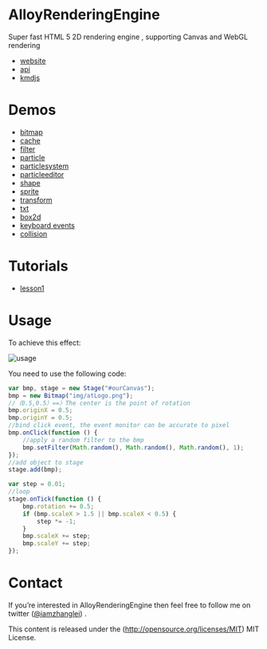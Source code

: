 # AlloyRenderingEngine
Super fast HTML 5 2D rendering engine , supporting Canvas and WebGL rendering

* [website](http://alloyteam.github.io/AlloyRenderingEngine/) 
* [api](http://alloyteam.github.io/AlloyRenderingEngine/doc/)
* [kmdjs](https://github.com/kmdjs/kmdjs)

# Demos
* [bitmap](http://alloyteam.github.io/AlloyRenderingEngine/example/bitmap.html) 
* [cache](http://alloyteam.github.io/AlloyRenderingEngine/example/cache.html) 
* [filter](http://alloyteam.github.io/AlloyRenderingEngine/example/filter.html) 
* [particle](http://alloyteam.github.io/AlloyRenderingEngine/example/particle.html) 
* [particlesystem](http://alloyteam.github.io/AlloyRenderingEngine/example/particlesystem.html) 
* [particleeditor](http://alloyteam.github.io/ParticleEditor/)
* [shape](http://alloyteam.github.io/AlloyRenderingEngine/example/shape.html) 
* [sprite](http://alloyteam.github.io/AlloyRenderingEngine/example/sprite.html) 
* [transform](http://alloyteam.github.io/AlloyRenderingEngine/example/transform.html) 
* [txt](http://alloyteam.github.io/AlloyRenderingEngine/example/txt.html) 
* [box2d](http://alloyteam.github.io/AlloyRenderingEngine/example/box2d.html) 
* [keyboard events](http://alloyteam.github.io/AlloyRenderingEngine/example/keyboardevents.html) 
* [collision](http://alloyteam.github.io/AlloyRenderingEngine/example/collision.html) 

# Tutorials
* [lesson1](http://www.cnblogs.com/iamzhanglei/p/4306146.html)

# Usage
To achieve this effect:

![usage](https://raw.githubusercontent.com/AlloyTeam/AlloyRenderingEngine/master/asset/img/usage2.gif)

You need to use the following code:

```javascript
var bmp, stage = new Stage("#ourCanvas");
bmp = new Bitmap("img/atLogo.png");
//（0.5,0.5）==〉The center is the point of rotation
bmp.originX = 0.5;
bmp.originY = 0.5;
//bind click event, the event monitor can be accurate to pixel
bmp.onClick(function () {
    //apply a random filter to the bmp
    bmp.setFilter(Math.random(), Math.random(), Math.random(), 1);
});
//add object to stage
stage.add(bmp);

var step = 0.01;
//loop
stage.onTick(function () {
    bmp.rotation += 0.5;
    if (bmp.scaleX > 1.5 || bmp.scaleX < 0.5) {
        step *= -1;
    }
    bmp.scaleX += step;
    bmp.scaleY += step;
});
```

# Contact
If you’re interested in AlloyRenderingEngine then feel free to follow me on twitter ([@iamzhanglei](https://twitter.com/iamzhanglei)) .

This content is released under the (http://opensource.org/licenses/MIT) MIT License.
